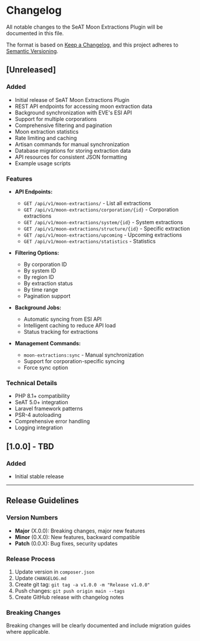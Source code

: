 # Changelog

All notable changes to the SeAT Moon Extractions Plugin will be documented in this file.

The format is based on [Keep a Changelog](https://keepachangelog.com/en/1.0.0/),
and this project adheres to [Semantic Versioning](https://semver.org/spec/v2.0.0.html).

## [Unreleased]

### Added
- Initial release of SeAT Moon Extractions Plugin
- REST API endpoints for accessing moon extraction data
- Background synchronization with EVE's ESI API
- Support for multiple corporations
- Comprehensive filtering and pagination
- Moon extraction statistics
- Rate limiting and caching
- Artisan commands for manual synchronization
- Database migrations for storing extraction data
- API resources for consistent JSON formatting
- Example usage scripts

### Features
- **API Endpoints:**
  - `GET /api/v1/moon-extractions/` - List all extractions
  - `GET /api/v1/moon-extractions/corporation/{id}` - Corporation extractions
  - `GET /api/v1/moon-extractions/system/{id}` - System extractions
  - `GET /api/v1/moon-extractions/structure/{id}` - Specific extraction
  - `GET /api/v1/moon-extractions/upcoming` - Upcoming extractions
  - `GET /api/v1/moon-extractions/statistics` - Statistics

- **Filtering Options:**
  - By corporation ID
  - By system ID
  - By region ID
  - By extraction status
  - By time range
  - Pagination support

- **Background Jobs:**
  - Automatic syncing from ESI API
  - Intelligent caching to reduce API load
  - Status tracking for extractions

- **Management Commands:**
  - `moon-extractions:sync` - Manual synchronization
  - Support for corporation-specific syncing
  - Force sync option

### Technical Details
- PHP 8.1+ compatibility
- SeAT 5.0+ integration
- Laravel framework patterns
- PSR-4 autoloading
- Comprehensive error handling
- Logging integration

## [1.0.0] - TBD

### Added
- Initial stable release

---

## Release Guidelines

### Version Numbers
- **Major** (X.0.0): Breaking changes, major new features
- **Minor** (0.X.0): New features, backward compatible
- **Patch** (0.0.X): Bug fixes, security updates

### Release Process
1. Update version in `composer.json`
2. Update `CHANGELOG.md`
3. Create git tag: `git tag -a v1.0.0 -m "Release v1.0.0"`
4. Push changes: `git push origin main --tags`
5. Create GitHub release with changelog notes

### Breaking Changes
Breaking changes will be clearly documented and include migration guides where applicable.
